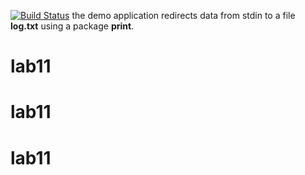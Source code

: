[![Build Status](https://travis-ci.org/woz91/lab11.svg?branch=master)](https://travis-ci.org/woz91/lab11)
the demo application redirects data from stdin to a file **log.txt** using a package **print**.
# lab11
# lab11
# lab11

